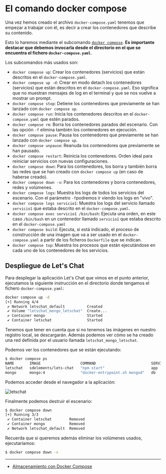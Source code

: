 # El comando docker compose

Una vez hemos creado el archivo `docker-compose.yaml` tenemos que empezar a trabajar con él, es decir a crear los contenedores que describe su contenido. 

Esto lo haremos mediante el subcomando [`docker compose`](https://docs.docker.com/compose/reference/). **Es importante destacar que debemos invocarla desde el directorio en el que se encuentra el fichero `docker-compose.yaml`**.

Los subcomandos más usados son:

* `docker compose up`: Crear los contenedores (servicios) que están descritos en el `docker-compose.yaml`.
* `docker compose up -d`: Crear en modo detach los contenedores (servicios) que están descritos en el `docker-compose.yaml`. Eso significa que no muestran mensajes de log en el terminal y que se  nos vuelve a mostrar un prompt.
* `docker compose stop`: Detiene los contenedores que previamente se han lanzado con `docker compose up`.
* `docker compose run`: Inicia los contenedores descritos en el `docker-compose.yaml` que estén parados.
* `docker compose rm`: Borra los contenedores parados del escenario. Con las opción `-f` elimina también los contenedores en ejecución.
* `docker compose pause`: Pausa los contenedores que previamente se han lanzado con `docker compose up`.
* `docker compose unpause`: Reanuda los contenedores que previamente se han pausado.
* `docker compose restart`: Reinicia los contenedores. Orden ideal para reiniciar servicios con nuevas configuraciones.
* `docker compose down`:  Para los contenedores, los borra  y también borra las redes que se han creado con `docker compose up` (en caso de haberse creado).
* `docker compose down -v`: Para los contenedores y borra contenedores, redes y volúmenes.
* `docker compose logs`: Muestra los logs de todos los servicios del escenario. Con el parámetro `-f`podremos ir viendo los logs en "vivo".
* `docker compose logs servicio1`: Muestra los logs del servicio llamado `servicio1` que estaba descrito en el `docker-compose.yaml`.
* `docker compose exec servicio1 /bin/bash`: Ejecuta una orden, en este caso `/bin/bash` en un contenedor llamado `servicio1` que estaba descrito en el `docker-compose.yaml`
* `docker compose build`: Ejecuta, si está indicado, el proceso de construcción de una imagen que va a ser usado en el `docker-compose.yaml`  a partir de los  ficheros `Dockerfile` que se indican.
* `docker compose top`: Muestra  los procesos que están ejecutándose en cada uno de los contenedores de los servicios.

## Despliegue de Let's Chat

Para desplegar la aplicación Let's Chat que vimos en el punto anterior, ejecutamos la siguiente instrucción en el directorio donde tengamos el fichero `docker-compose.yaml`:

```bash
docker compose up -d
[+] Running 4/4
 ✔ Network letschat_default          Created                                      0.1s 
 ✔ Volume "letschat_mongo_letschat"  Create...                                    0.0s 
 ✔ Container mongo                   Started                                      0.3s 
 ✔ Container letschat                Started                                      0.2s 
```

Tenemos que tener en cuenta que si no tenemos las imágenes en nuestro registro local, se descargarán. Además podemos ver cómo se ha creado una red definida por el usuario llamada `letschat_mongo_letschat`.

Podemos ver los contenedores que se están ejecutando:

```bash
$ docker compose ps
NAME       IMAGE                  COMMAND                         SERVICE   CREATED              STATUS              PORTS
letschat   sdelements/lets-chat   "npm start"                     app       About a minute ago   Up About a minute   5222/tcp, 0.0.0.0:80->8080/tcp, :::80->8080/tcp
mongo      mongo:4                "docker-entrypoint.sh mongod"   db        About a minute ago   Up About a minute   27017/tcp
```

Podemos acceder desde el navegador a la aplicación:

![letschat](img/letschat.png)

Finalmente podemos destruir el escenario:

```bash
$ docker compose down
[+] Running 3/3
 ✔ Container letschat        Removed                                             10.4s 
 ✔ Container mongo           Removed                                              0.4s 
 ✔ Network letschat_default  Removed                                              0.1s 
```

Recuerda que si queremos además eliminar los volúmenes usados, ejecutaríamos:

```bash
$ docker compose down -v
```

---

* [Almacenamiento con Docker Compose](almacenamiento.md)

